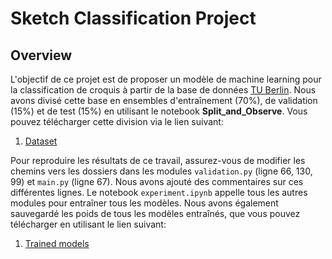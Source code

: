 # Sketch Classification Project

## Overview
L'objectif de ce projet est de proposer un modèle de machine learning pour la classification de croquis à partir de la base de données [TU Berlin](https://cybertron.cg.tu-berlin.de/eitz/projects/classifysketch/). Nous avons divisé cette base en ensembles d'entraînement (70%), de validation (15%) et de test (15%) en utilisant le notebook **Split_and_Observe**. Vous pouvez télécharger cette division via le lien suivant:
1. [Dataset](https://drive.google.com/drive/folders/1BTFb0hxsmjmgRxxdzVvDOOnGLxe3qSJa?usp=sharing)

Pour reproduire les résultats de ce travail, assurez-vous de modifier les chemins vers les dossiers dans les modules `validation.py` (ligne 66, 130, 99) et `main.py` (ligne 67). Nous avons ajouté des commentaires sur ces différentes lignes. Le notebook `experiment.ipynb` appelle tous les autres modules pour entraîner tous les modèles. Nous avons également sauvegardé les poids de tous les modèles entraînés, que vous pouvez télécharger en utilisant le lien suivant:
1. [Trained models](https://drive.google.com/drive/folders/1BTFb0hxsmjmgRxxdzVvDOOnGLxe3qSJa?usp=sharing)


